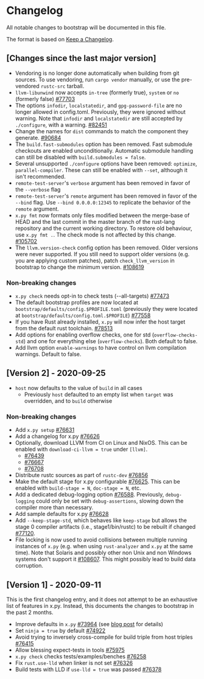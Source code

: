 # Changelog

All notable changes to bootstrap will be documented in this file.

The format is based on [Keep a Changelog](https://keepachangelog.com/en/1.0.0/).


## [Changes since the last major version]

- Vendoring is no longer done automatically when building from git sources. To use vendoring, run `cargo vendor` manually, or use the pre-vendored `rustc-src` tarball.
- `llvm-libunwind` now accepts `in-tree` (formerly true), `system` or `no` (formerly false) [#77703](https://github.com/rust-lang/rust/pull/77703)
- The options `infodir`, `localstatedir`, and `gpg-password-file` are no longer allowed in config.toml. Previously, they were ignored without warning. Note that `infodir` and `localstatedir` are still accepted by `./configure`, with a warning. [#82451](https://github.com/rust-lang/rust/pull/82451)
- Change the names for `dist` commands to match the component they generate. [#90684](https://github.com/rust-lang/rust/pull/90684)
- The `build.fast-submodules` option has been removed. Fast submodule checkouts are enabled unconditionally. Automatic submodule handling can still be disabled with `build.submodules = false`.
- Several unsupported `./configure` options have been removed: `optimize`, `parallel-compiler`. These can still be enabled with `--set`, although it isn't recommended.
- `remote-test-server`'s `verbose` argument has been removed in favor of the `--verbose` flag
- `remote-test-server`'s `remote` argument has been removed in favor of the `--bind` flag. Use `--bind 0.0.0.0:12345` to replicate the behavior of the `remote` argument.
- `x.py fmt` now formats only files modified between the merge-base of HEAD and the last commit in the master branch of the rust-lang repository and the current working directory. To restore old behaviour, use `x.py fmt .`. The check mode is not affected by this change. [#105702](https://github.com/rust-lang/rust/pull/105702)
- The `llvm.version-check` config option has been removed. Older versions were never supported. If you still need to support older versions (e.g. you are applying custom patches), patch `check_llvm_version` in bootstrap to change the minimum version. [#108619](https://github.com/rust-lang/rust/pull/108619)

### Non-breaking changes

- `x.py check` needs opt-in to check tests (--all-targets) [#77473](https://github.com/rust-lang/rust/pull/77473)
- The default bootstrap profiles are now located at `bootstrap/defaults/config.$PROFILE.toml` (previously they were located at `bootstrap/defaults/config.toml.$PROFILE`) [#77558](https://github.com/rust-lang/rust/pull/77558)
- If you have Rust already installed, `x.py` will now infer the host target
  from the default rust toolchain. [#78513](https://github.com/rust-lang/rust/pull/78513)
- Add options for enabling overflow checks, one for std (`overflow-checks-std`) and one for everything else (`overflow-checks`). Both default to false.
- Add llvm option `enable-warnings` to have control on llvm compilation warnings. Default to false.


## [Version 2] - 2020-09-25

- `host` now defaults to the value of `build` in all cases
  + Previously `host` defaulted to an empty list when `target` was overridden, and to `build` otherwise

### Non-breaking changes

- Add `x.py setup` [#76631](https://github.com/rust-lang/rust/pull/76631)
- Add a changelog for x.py [#76626](https://github.com/rust-lang/rust/pull/76626)
- Optionally, download LLVM from CI on Linux and NixOS. This can be enabled with `download-ci-llvm = true` under `[llvm]`.
  + [#76439](https://github.com/rust-lang/rust/pull/76349)
  + [#76667](https://github.com/rust-lang/rust/pull/76667)
  + [#76708](https://github.com/rust-lang/rust/pull/76708)
- Distribute rustc sources as part of `rustc-dev` [#76856](https://github.com/rust-lang/rust/pull/76856)
- Make the default stage for x.py configurable [#76625](https://github.com/rust-lang/rust/pull/76625). This can be enabled with `build-stage = N`, `doc-stage = N`, etc.
- Add a dedicated debug-logging option [#76588](https://github.com/rust-lang/rust/pull/76588). Previously, `debug-logging` could only be set with `debug-assertions`, slowing down the compiler more than necessary.
- Add sample defaults for x.py [#76628](https://github.com/rust-lang/rust/pull/76628)
- Add `--keep-stage-std`, which behaves like `keep-stage` but allows the stage
  0 compiler artifacts (i.e., stage1/bin/rustc) to be rebuilt if changed
  [#77120](https://github.com/rust-lang/rust/pull/77120).
- File locking is now used to avoid collisions between multiple running instances of `x.py` (e.g. when using `rust-analyzer` and `x.py` at the same time). Note that Solaris and possibly other non Unix and non Windows systems don't support it [#108607](https://github.com/rust-lang/rust/pull/108607). This might possibly lead to build data corruption.


## [Version 1] - 2020-09-11

This is the first changelog entry, and it does not attempt to be an exhaustive list of features in x.py.
Instead, this documents the changes to bootstrap in the past 2 months.

- Improve defaults in `x.py` [#73964](https://github.com/rust-lang/rust/pull/73964)
  (see [blog post] for details)
- Set `ninja = true` by default [#74922](https://github.com/rust-lang/rust/pull/74922)
- Avoid trying to inversely cross-compile for build triple from host triples [#76415](https://github.com/rust-lang/rust/pull/76415)
- Allow blessing expect-tests in tools [#75975](https://github.com/rust-lang/rust/pull/75975)
- `x.py check` checks tests/examples/benches [#76258](https://github.com/rust-lang/rust/pull/76258)
- Fix `rust.use-lld` when linker is not set [#76326](https://github.com/rust-lang/rust/pull/76326)
- Build tests with LLD if `use-lld = true` was passed [#76378](https://github.com/rust-lang/rust/pull/76378)

[blog post]: https://blog.rust-lang.org/inside-rust/2020/08/30/changes-to-x-py-defaults.html
